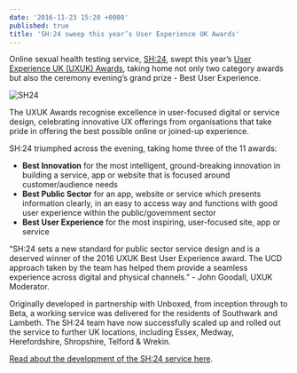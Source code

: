 ```yaml
---
date: '2016-11-23 15:20 +0000'
published: true
title: 'SH:24 sweep this year’s User Experience UK Awards'
---
```

Online sexual health testing service, [SH:24](https://www.sh24.org.uk), swept this year’s [User Experience UK (UXUK) Awards](http://uxukawards.com), taking home not only two category awards but also the ceremony evening’s grand prize - Best User Experience.<br/>

![SH24](http://i1291.photobucket.com/albums/b548/grammccram/sh24_zps2sspzd6e.jpeg)

The UXUK Awards recognise excellence in user-focused digital or service design, celebrating innovative UX offerings from organisations that take pride in offering the best possible online or joined-up experience.<br/>

SH:24 triumphed across the evening, taking home three of the 11 awards:<br/>

- <b>Best Innovation</b> for the most intelligent, ground-breaking innovation in building a service, app or website that is focused around customer/audience needs
- <b>Best Public Sector</b> for an app, website or service which presents information clearly, in an easy to access way and functions with good user experience within the public/government sector
- <b>Best User Experience</b> for the most inspiring, user-focused site, app or service

“SH:24 sets a new standard for public sector service design and is a deserved winner of the 2016 UXUK Best User Experience award. The UCD approach taken by the team has helped them provide a seamless experience across digital and physical channels.” - John Goodall, UXUK Moderator.<br/>

Originally developed in partnership with Unboxed, from inception through to Beta, a working service was delivered for the residents of Southwark and Lambeth. The SH:24 team have now successfully scaled up and rolled out the service to further UK locations, including Essex, Medway, Herefordshire, Shropshire, Telford & Wrekin.<br/>

[Read about the development of the SH:24 service here](https://unboxed.co/project-stories/sh24).
